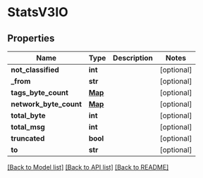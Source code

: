 # StatsV3IO

## Properties
Name | Type | Description | Notes
------------ | ------------- | ------------- | -------------
**not_classified** | **int** |  | [optional] 
**_from** | **str** |  | [optional] 
**tags_byte_count** | [**Map**](Map.md) |  | [optional] 
**network_byte_count** | [**Map**](Map.md) |  | [optional] 
**total_byte** | **int** |  | [optional] 
**total_msg** | **int** |  | [optional] 
**truncated** | **bool** |  | [optional] 
**to** | **str** |  | [optional] 

[[Back to Model list]](../README.md#documentation-for-models) [[Back to API list]](../README.md#documentation-for-api-endpoints) [[Back to README]](../README.md)


